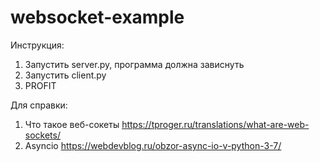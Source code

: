 # websocket-example
Инструкция:
1. Запустить server.py, программа должна зависнуть
2. Запустить client.py
3. PROFIT

Для справки:
1. Что такое веб-сокеты https://tproger.ru/translations/what-are-web-sockets/
2. Asyncio https://webdevblog.ru/obzor-async-io-v-python-3-7/